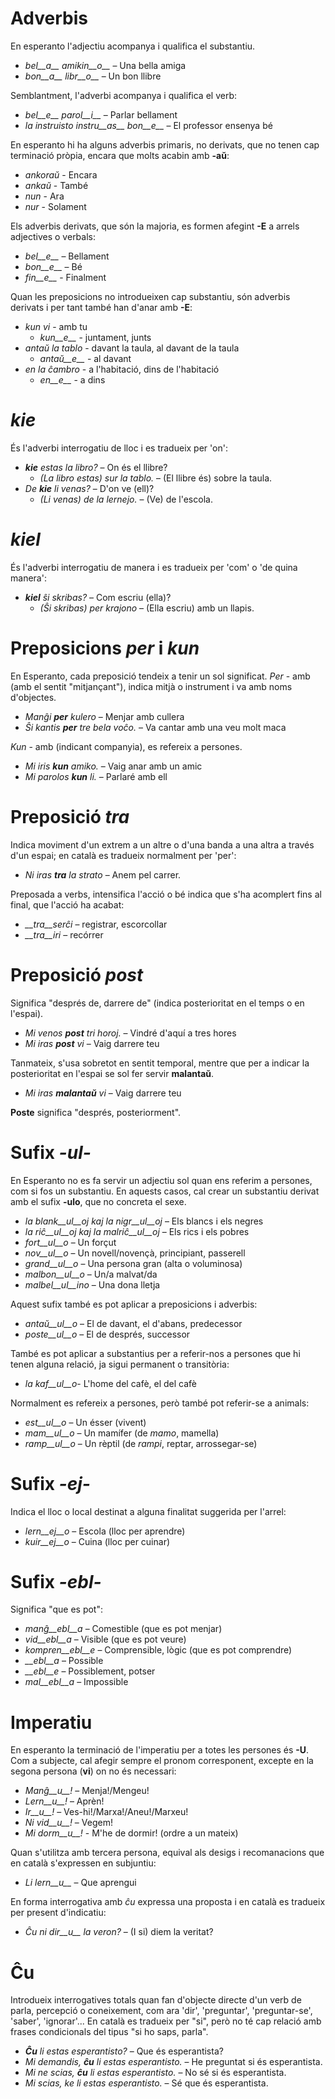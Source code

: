 # Adverbis

En esperanto l'adjectiu acompanya i qualifica el substantiu.
- *bel__a__ amikin__o__* – Una bella amiga
- *bon__a__ libr__o__* – Un bon llibre

Semblantment, l'adverbi acompanya i qualifica el verb:
- *bel__e__ parol__i__* – Parlar bellament
- *la instruisto instru__as__ bon__e__* – El professor ensenya bé

En esperanto hi ha alguns adverbis primaris, no derivats, que no tenen cap terminació pròpia, encara que molts acabin amb __-aŭ__:

- *ankoraŭ* - Encara
- *ankaŭ* - També
- *nun* - Ara
- *nur* - Solament

Els adverbis derivats, que són la majoria, es formen afegint __-E__ a arrels adjectives o verbals:

- *bel__e__*   – Bellament
- *bon__e__*   – Bé
- *fin__e__*   - Finalment

Quan les preposicions no introdueixen cap substantiu, són adverbis derivats i per tant també han d'anar amb __-E__:

- *kun vi* - amb tu
  - *kun__e__* - juntament, junts
- *antaŭ la tablo* - davant la taula, al davant de la taula
  - *antaŭ__e__* - al davant
- *en la ĉambro* - a l'habitació, dins de l'habitació
  - *en__e__* - a dins

# *kie*
És l'adverbi interrogatiu de lloc i es tradueix per 'on':

- *__kie__ estas la libro?*  – On és el llibre?
  - *(La libro estas) sur la tablo.* – (El llibre és) sobre la taula.
- *De __kie__ li venas?*  – D'on ve (ell)?
  - *(Li venas) de la lernejo.*  – (Ve) de l'escola.

# *kiel*
És l'adverbi interrogatiu de manera i es tradueix per 'com' o 'de quina manera':

- *__kiel__ ŝi skribas?*  – Com escriu (ella)?
  - *(Ŝi skribas) per krajono*  – (Ella escriu) amb un llapis.
  
# Preposicions *per* i *kun*

En Esperanto, cada preposició tendeix a tenir un sol significat.
*Per* - amb (amb el sentit "mitjançant"),  indica mitjà o instrument i va amb noms d'objectes.
- *Manĝi __per__ kulero*             – Menjar amb cullera
- *Ŝi kantis __per__ tre bela voĉo.* – Va cantar amb una veu molt maca
 
*Kun* - amb (indicant companyia), es refereix a persones.
- *Mi iris __kun__ amiko.*    	  – Vaig anar amb un amic
- *Mi parolos __kun__ li.*       – Parlaré amb ell

# Preposició *tra*

Indica moviment d'un extrem a un altre o d'una banda a una altra a través d'un espai; en català es tradueix normalment per 'per':
- *Ni iras __tra__ la strato* – Anem pel carrer.

Preposada a verbs, intensifica l'acció o bé indica que s'ha acomplert fins al final, que l'acció ha acabat:
- *__tra__serĉi* – registrar, escorcollar
- *__tra__iri* – recórrer

# Preposició *post*

Significa "després de, darrere de" (indica posterioritat en el temps o en l'espai).

- *Mi venos __post__ tri horoj.*   – Vindré d'aquí a tres hores
- *Mi iras __post__ vi*            – Vaig darrere teu

Tanmateix, s'usa sobretot en sentit temporal, mentre que per a indicar la posterioritat en l'espai se sol fer servir  __malantaŭ__.

- *Mi iras __malantaŭ__ vi* – Vaig darrere teu

__Poste__ significa "després, posteriorment".
 
# Sufix *-ul-*

En Esperanto no es fa servir un adjectiu sol quan ens referim a persones, com si fos un substantiu. En aquests casos, cal crear un substantiu derivat amb el sufix __-ulo__, que no concreta el sexe.

- *la blank__ul__oj kaj la nigr__ul__oj* – Els blancs i els negres
- *la riĉ__ul__oj kaj la malriĉ__ul__oj* – Els rics i els pobres
- *fort__ul__o* – Un forçut
- *nov__ul__o* – Un novell/novençà, principiant, passerell
- *grand__ul__o*	– Una persona gran (alta o voluminosa)
- *malbon__ul__o*	– Un/a malvat/da
- *malbel__ul__ino*	– Una dona lletja

Aquest sufix també es pot aplicar a preposicions i adverbis:

- *antaŭ__ul__o* – El de davant, el d'abans, predecessor
- *poste__ul__o* – El de després, successor

També es pot aplicar a substantius per a referir-nos a persones que hi tenen alguna relació, ja sigui permanent o transitòria:

- *la kaf__ul__o*- L'home del cafè, el del cafè

Normalment es refereix a persones, però també pot referir-se a animals:

- *est__ul__o* – Un ésser (vivent)
- *mam__ul__o* – Un mamífer (de *mamo*, mamella)
- *ramp__ul__o* – Un rèptil (de *rampi*, reptar, arrossegar-se)

# Sufix *-ej-*

Indica el lloc o local destinat a alguna finalitat suggerida per l'arrel:

- *lern__ej__o*  – Escola (lloc per aprendre)
- *kuir__ej__o*  – Cuina (lloc per cuinar)

# Sufix *-ebl-*

Significa "que es pot":

- *manĝ__ebl__a*    – Comestible (que es pot menjar)
- *vid__ebl__a*     – Visible (que es pot veure)
- *kompren__ebl__e* – Comprensible, lògic (que es pot comprendre)
- *__ebl__a*        – Possible
- *__ebl__e*        – Possiblement, potser
- *mal__ebl__a*     – Impossible

# Imperatiu

En esperanto la terminació de l'imperatiu per a totes les persones és __-U__. Com a subjecte, cal afegir sempre el pronom corresponent, excepte en la segona persona (__vi__) on no és necessari:

- *Manĝ__u__!*   – Menja!/Mengeu!
- *Lern__u__!* – Aprèn!
- *Ir__u__!*     – Ves-hi!/Marxa!/Aneu!/Marxeu!
- *Ni vid__u__!* – Vegem!
- *Mi dorm__u__!* - M'he de dormir! (ordre a un mateix)

Quan s'utilitza amb tercera persona, equival als desigs i recomanacions que en català s'expressen en subjuntiu:

- *Li lern__u__* – Que aprengui

En forma interrogativa amb *ĉu* expressa una proposta i en català es tradueix per present d'indicatiu:

- *Ĉu ni dir__u__ la veron?* – (I si) diem la veritat?

# Ĉu

Introdueix interrogatives totals quan fan d'objecte directe d'un verb de parla, percepció o coneixement, com ara 'dir', 'preguntar', 'preguntar-se', 'saber', 'ignorar'... En català es tradueix per "si", però no té cap relació amb frases condicionals del tipus "si ho saps, parla".

- *__Ĉu__ li estas esperantisto?* – Que és esperantista?
- *Mi demandis, __ĉu__ li estas esperantisto.* – He preguntat si és esperantista.
- *Mi ne scias, __ĉu__ li estas esperantisto.* – No sé si és esperantista.
- *Mi scias, ke li estas esperantisto.* – Sé que és esperantista.
